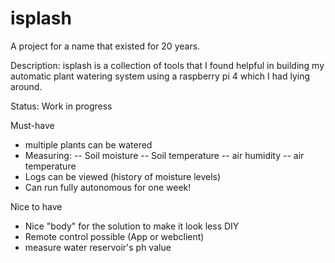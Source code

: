 # isplash
A project for a name that existed for 20 years.

Description:
isplash is a collection of tools that I found helpful in building my automatic plant watering system using a raspberry pi 4 which I had lying around.

Status: Work in progress

Must-have
- multiple plants can be watered
- Measuring:
-- Soil moisture
-- Soil temperature
-- air humidity
-- air temperature
- Logs can be viewed (history of moisture levels)
- Can run fully autonomous for one week!

Nice to have
- Nice "body" for the solution to make it look less DIY
- Remote control possible (App or webclient)
- measure water reservoir's ph value
